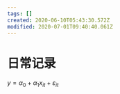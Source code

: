 ```yaml
---
tags: []
created: 2020-06-10T05:43:30.572Z
modified: 2020-07-01T09:40:40.061Z
---
```

# 日常记录
$y = \alpha_0+\alpha_1x_{it}+\varepsilon_{it}$